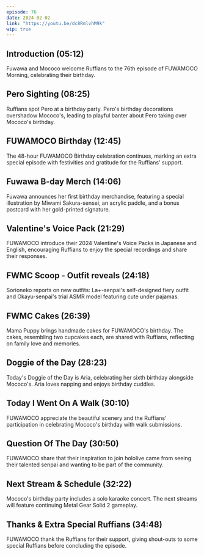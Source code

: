 ```yaml
---
episode: 76
date: 2024-02-02
link: "https://youtu.be/dc8RmlvhM9k"
wip: true
---
```


## Introduction (05:12)

Fuwawa and Mococo welcome Ruffians to the 76th episode of FUWAMOCO Morning, celebrating their birthday.

## Pero Sighting (08:25)

Ruffians spot Pero at a birthday party. Pero's birthday decorations overshadow Mococo's, leading to playful banter about Pero taking over Mococo's birthday.

## FUWAMOCO Birthday (12:45)

The 48-hour FUWAMOCO Birthday celebration continues, marking an extra special episode with festivities and gratitude for the Ruffians' support.

## Fuwawa B-day Merch (14:06)

Fuwawa announces her first birthday merchandise, featuring a special illustration by Miwami Sakura-sensei, an acrylic paddle, and a bonus postcard with her gold-printed signature.

## Valentine's Voice Pack (21:29)

FUWAMOCO introduce their 2024 Valentine's Voice Packs in Japanese and English, encouraging Ruffians to enjoy the special recordings and share their responses.

## FWMC Scoop - Outfit reveals (24:18)

Sorioneko reports on new outfits: La+-senpai's self-designed fiery outfit and Okayu-senpai's trial ASMR model featuring cute under pajamas.

## FWMC Cakes (26:39)

Mama Puppy brings handmade cakes for FUWAMOCO's birthday. The cakes, resembling two cupcakes each, are shared with Ruffians, reflecting on family love and memories.

## Doggie of the Day (28:23)

Today's Doggie of the Day is Aria, celebrating her sixth birthday alongside Mococo's. Aria loves napping and enjoys birthday cuddles.

## Today I Went On A Walk (30:10)

FUWAMOCO appreciate the beautiful scenery and the Ruffians' participation in celebrating Mococo's birthday with walk submissions.

## Question Of The Day (30:50)

FUWAMOCO share that their inspiration to join hololive came from seeing their talented senpai and wanting to be part of the community.

## Next Stream & Schedule (32:22)

Mococo's birthday party includes a solo karaoke concert. The next streams will feature continuing Metal Gear Solid 2 gameplay.

## Thanks & Extra Special Ruffians (34:48)

FUWAMOCO thank the Ruffians for their support, giving shout-outs to some special Ruffians before concluding the episode.
